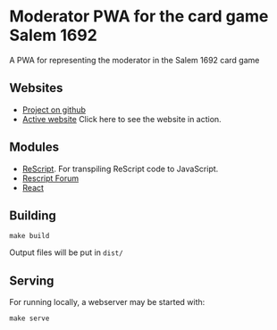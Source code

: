 
# Moderator PWA for the card game Salem 1692

A PWA for representing the moderator in the Salem 1692 card game

## Websites

- [Project on github](https://github.com/ruittenb/salem-1692)
- [Active website](https://ruittenb.github.io/salem-1692/dist/) Click here to see the website in action.

## Modules

- [ReScript](https://rescript-lang.org/docs/manual/latest/overview). For transpiling ReScript code to JavaScript.
- [Rescript Forum](https://www.reddit.com/r/rescript/)
- [React](https://reactjs.org/docs/getting-started.html)

## Building

```
make build
```

Output files will be put in `dist/`

## Serving

For running locally, a webserver may be started with:

```
make serve
```

